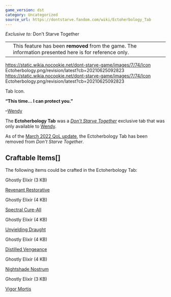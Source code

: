 ```yaml
---
game_version: dst
category: Uncategorized
source_url: https://dontstarve.fandom.com/wiki/Ectoherbology_Tab
---
```


*Exclusive to:* Don't Starve Together

|  |  |
| --- | --- |
|  | This feature has been **removed** from the game. The information presented here is for reference only. |

 https://static.wikia.nocookie.net/dont-starve-game/images/7/74/Icon Ectoherbology.png/revision/latest?cb=20210625092823 https://static.wikia.nocookie.net/dont-starve-game/images/7/74/Icon Ectoherbology.png/revision/latest?cb=20210625092823 

Tab Icon.

 

**“**This time... I can protect you.**”**

–[Wendy](/wiki/Wendy "Wendy")

The **Ectoherbology Tab** was a *[Don't Starve Together](/wiki/Don%27t_Starve_Together "Don't Starve Together")* exclusive tab that was only available to [Wendy](/wiki/Wendy "Wendy").

As of the [March 2022 QoL update](/wiki/Don%27t_Starve_Together/Version_History#March_24,_2022_-_March_2022_QoL_Update "Don't Starve Together/Version History"), the Ectoherbology Tab has been removed from *Don't Starve Together*.

## Craftable Items[]

The following items could be crafted in the Ectoherbology Tab:

Ghostly Elixir (3 KB)

[Revenant Restorative](/wiki/Ghostly_Elixir#Revenant_Restorative "Ghostly Elixir")

Ghostly Elixir (4 KB)

[Spectral Cure-All](/wiki/Ghostly_Elixir#Spectral_Cure-All "Ghostly Elixir")

Ghostly Elixir (4 KB)

[Unyielding Draught](/wiki/Ghostly_Elixir#Unyielding_Draught "Ghostly Elixir")

Ghostly Elixir (4 KB)

[Distilled Vengeance](/wiki/Ghostly_Elixir#Distilled_Vengeance "Ghostly Elixir")

Ghostly Elixir (4 KB)

[Nightshade Nostrum](/wiki/Ghostly_Elixir#Nightshade_Nostrum "Ghostly Elixir")

Ghostly Elixir (3 KB)

[Vigor Mortis](/wiki/Ghostly_Elixir#Vigor_Mortis "Ghostly Elixir")